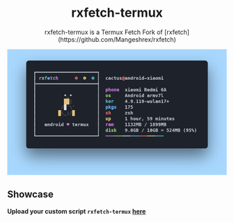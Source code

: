 <h1 align="center">rxfetch-termux</h1>

<p align="center">rxfetch-termux is a Termux Fetch Fork of [rxfetch](https://github.com/Mangeshrex/rxfetch)</p>

![rxfetch <3](rxfetch.png)

## Showcase
**Upload your custom script `rxfetch-termux` [here](https://github.com/mayTermux/rxfetch-termux/issues/1)**
